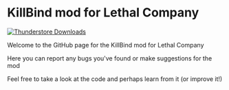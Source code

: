 # KillBind mod for Lethal Company
[![Thunderstore Downloads](https://img.shields.io/thunderstore/dt/Confusified/KillBind?style=flat&logo=thunderstore&logoColor=white&label=Thunderstore)](https://thunderstore.io/c/lethal-company/p/Confusified/KillBind)

Welcome to the GitHub page for the KillBind mod for Lethal Company  

Here you can report any bugs you've found or make suggestions for the mod

Feel free to take a look at the code and perhaps learn from it (or improve it!)
